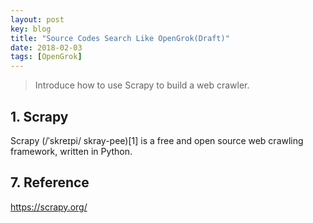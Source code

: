 ```yaml
---
layout: post
key: blog
title: "Source Codes Search Like OpenGrok(Draft)"
date: 2018-02-03
tags: [OpenGrok]
---
```


> Introduce how to use Scrapy to build a web crawler.

## 1. Scrapy
Scrapy (/ˈskreɪpi/ skray-pee)[1] is a free and open source web crawling framework, written in Python.

## 7. Reference
https://scrapy.org/
